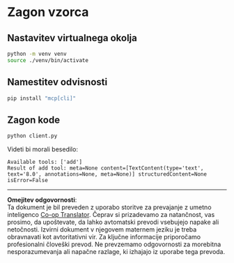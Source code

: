 <!--
CO_OP_TRANSLATOR_METADATA:
{
  "original_hash": "c3c28b090a54f59374677200e23a809e",
  "translation_date": "2025-10-06T16:06:31+00:00",
  "source_file": "03-GettingStarted/10-advanced/code/python/README.md",
  "language_code": "sl"
}
-->
# Zagon vzorca

## Nastavitev virtualnega okolja

```sh
python -m venv venv
source ./venv/bin/activate
```

## Namestitev odvisnosti

```sh
pip install "mcp[cli]"
```

## Zagon kode

```sh
python client.py
```

Videti bi morali besedilo:

```text
Available tools: ['add']
Result of add tool: meta=None content=[TextContent(type='text', text='8.0', annotations=None, meta=None)] structuredContent=None isError=False
```

---

**Omejitev odgovornosti**:  
Ta dokument je bil preveden z uporabo storitve za prevajanje z umetno inteligenco [Co-op Translator](https://github.com/Azure/co-op-translator). Čeprav si prizadevamo za natančnost, vas prosimo, da upoštevate, da lahko avtomatski prevodi vsebujejo napake ali netočnosti. Izvirni dokument v njegovem maternem jeziku je treba obravnavati kot avtoritativni vir. Za ključne informacije priporočamo profesionalni človeški prevod. Ne prevzemamo odgovornosti za morebitna nesporazumevanja ali napačne razlage, ki izhajajo iz uporabe tega prevoda.